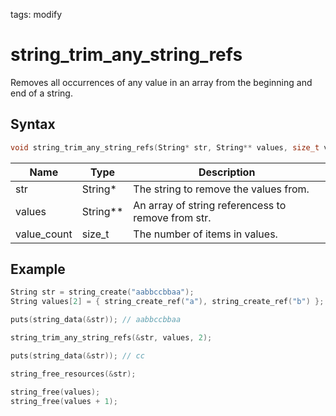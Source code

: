 tags: modify

# string_trim_any_string_refs

Removes all occurrences of any value in an array from the beginning and end of a string.

## Syntax

```c
void string_trim_any_string_refs(String* str, String** values, size_t value_count);
```

| Name | Type | Description |
| --- | --- | --- |
| str | String* | The string to remove the values from. |
| values | String** | An array of string referencess to remove from str. |
| value_count | size_t | The number of items in values. |

## Example

```c
String str = string_create("aabbccbbaa");
String values[2] = { string_create_ref("a"), string_create_ref("b") };

puts(string_data(&str)); // aabbccbbaa

string_trim_any_string_refs(&str, values, 2);

puts(string_data(&str)); // cc

string_free_resources(&str);

string_free(values);
string_free(values + 1);
```